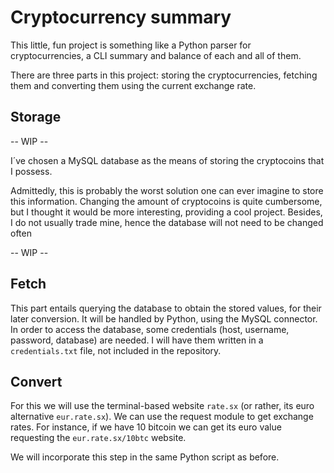 # Cryptocurrency summary

This little, fun project is something like a Python parser for cryptocurrencies, a CLI summary and balance of each and all of them.

There are three parts in this project: storing the cryptocurrencies, fetching them and converting them using the current exchange rate.

## Storage 

-- WIP --

I´ve chosen a MySQL database as the means of storing the cryptocoins that I possess. 

Admittedly, this is probably the worst solution one can ever imagine to store this information. Changing the amount of cryptocoins is quite cumbersome, but I thought it would be more interesting, providing a cool project. Besides, I do not usually trade mine, hence the database will not need to be changed often

-- WIP --

## Fetch

This part entails querying the database to obtain the stored values, for their later conversion. It will be handled by Python, using the MySQL connector. In order to access the database, some credentials (host, username, password, database) are needed. I will have them written in a `credentials.txt` file, not included in the repository.




## Convert

For this we will use the terminal-based website `rate.sx` (or rather, its euro alternative `eur.rate.sx`). We can use the request module to get exchange rates. For instance, if we have 10 bitcoin we can get its euro value requesting the `eur.rate.sx/10btc` website.

We will incorporate this step in the same Python script as before.
